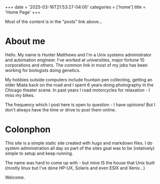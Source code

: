 +++
date = '2025-03-16T21:53:27-04:00'
categories = ['home']
title = 'Home Page'
+++

Most of the content is in the "posts" link above...

# About me

Hello. My name is Hunter Matthews and I'm a Unix systems administrator and automation
engineer. I've worked at universities, major fortune 10 corporations and others. The common link in most of my jobs has been working for biologists doing genetics.

My hobbies outside computers include fountain pen collecting, getting an older Miata back on the road and I spent 6 years doing photography in the Chicago theater scene. In past years I road motorcycles for relaxation - I miss my bikes.

The frequency which I post here is open to question - I have opinions! But I don't always have the time or drive to post them online.

# Colonphon

This site is a simple static site created with hugo and markdown files. I do system administration all day so part of the sites goal was to be (relatively) simple to setup and keep running.

The name was hard to come up with - but mine IS the house that Unix built (mostly linux but I've done HP-UX, Solaris and even ESIX and Xenix...)

Welcome.
